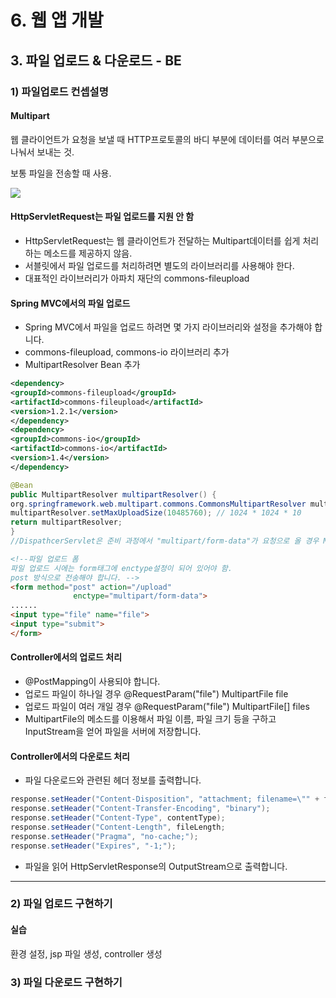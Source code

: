 # 6. 웹 앱 개발

## 3. 파일 업로드 & 다운로드 - BE

### 1) 파일업로드 컨셉설명

#### Multipart

웹 클라이언트가 요청을 보낼 때 HTTP프로토콜의 바디 부분에 데이터를 여러 부분으로 나눠서 보내는 것.

보통 파일을 전송할 때 사용.

![](https://cphinf.pstatic.net/mooc/20180227_172/1519717244623I6rkg_GIF/1.gif)

#### **HttpServletRequest는 파일 업로드를 지원 안 함**

- HttpServletRequest는 웹 클라이언트가 전달하는 Multipart데이터를 쉽게 처리하는 메소드를 제공하지 않음.
- 서블릿에서 파일 업로드를 처리하려면 별도의 라이브러리를 사용해야 한다.
- 대표적인 라이브러리가 아파치 재단의 commons-fileupload

 

#### **Spring MVC에서의 파일 업로드**

- Spring MVC에서 파일을 업로드 하려면 몇 가지 라이브러리와 설정을 추가해야 합니다.
- commons-fileupload, commons-io 라이브러리 추가
- MultipartResolver Bean 추가

```xml
<dependency>
<groupId>commons-fileupload</groupId>
<artifactId>commons-fileupload</artifactId>
<version>1.2.1</version>
</dependency>
<dependency>
<groupId>commons-io</groupId>
<artifactId>commons-io</artifactId>
<version>1.4</version>
</dependency>
```

```java
@Bean
public MultipartResolver multipartResolver() {
org.springframework.web.multipart.commons.CommonsMultipartResolver multipartResolver = new org.springframework.web.multipart.commons.CommonsMultipartResolver();
multipartResolver.setMaxUploadSize(10485760); // 1024 * 1024 * 10
return multipartResolver;
}
//DispathcerServlet은 준비 과정에서 "multipart/form-data"가 요청으로 올 경우 MultipartResolver를 사용합니다.
```

```html
<!--파일 업로드 폼
파일 업로드 시에는 form태그에 enctype설정이 되어 있어야 함.
post 방식으로 전송해야 합니다. -->
<form method="post" action="/upload"
              enctype="multipart/form-data">
......
<input type="file" name="file">
<input type="submit">
</form>
```

#### **Controller에서의 업로드 처리**

- @PostMapping이 사용되야 합니다.
- 업로드 파일이 하나일 경우 @RequestParam("file") MultipartFile file
- 업로드 파일이 여러 개일 경우 @RequestParam("file") MultipartFile[] files
- MultipartFile의 메소드를 이용해서 파일 이름, 파일 크기 등을 구하고 InputStream을 얻어 파일을 서버에 저장합니다.

#### **Controller에서의 다운로드 처리**

- 파일 다운로드와 관련된 헤더 정보를 출력합니다.

```java
response.setHeader("Content-Disposition", "attachment; filename=\"" + fileName + "\";");
response.setHeader("Content-Transfer-Encoding", "binary");
response.setHeader("Content-Type", contentType);
response.setHeader("Content-Length", fileLength;
response.setHeader("Pragma", "no-cache;");
response.setHeader("Expires", "-1;");
```

- 파일을 읽어 HttpServletResponse의 OutputStream으로 출력합니다.



***



### 2) 파일 업로드 구현하기

#### 실습

환경 설정, jsp 파일 생성, controller 생성

### 3) 파일 다운로드 구현하기